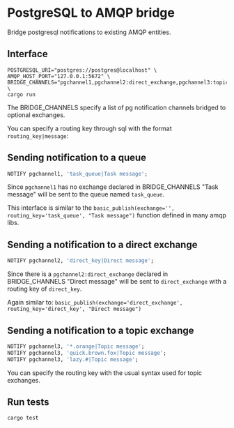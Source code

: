 # PostgreSQL to AMQP bridge 

Bridge postgresql notifications to existing AMQP entities.

## Interface

```shell
POSTGRESQL_URI="postgres://postgres@localhost" \
AMQP_HOST_PORT="127.0.0.1:5672" \
BRIDGE_CHANNELS="pgchannel1,pgchannel2:direct_exchange,pgchannel3:topic_exchange" \
cargo run
```

The BRIDGE_CHANNELS specify a list of pg notification channels bridged to optional exchanges. 

You can specify a routing key through sql with the format ```routing_key|message```:

## Sending notification to a queue

```sql
NOTIFY pgchannel1, 'task_queue|Task message';
```

Since ```pgchannel1``` has no exchange declared in BRIDGE_CHANNELS "Task message" will be sent to the queue named ```task_queue```.

This interface is similar to the ```basic_publish(exchange='', routing_key='task_queue', "Task message")``` function defined in many amqp libs.

## Sending a notification to a direct exchange

```sql
NOTIFY pgchannel2, 'direct_key|Direct message';
```

Since there is a ```pgchannel2:direct_exchange``` declared in BRIDGE_CHANNELS "Direct message" will be sent to ```direct_exchange``` with a routing key of ```direct_key```.

Again similar to: ```basic_publish(exchange='direct_exchange', routing_key='direct_key', "Direct message")```

## Sending a notification to a topic exchange

```sql
NOTIFY pgchannel3, '*.orange|Topic message';
NOTIFY pgchannel3, 'quick.brown.fox|Topic message';
NOTIFY pgchannel3, 'lazy.#|Topic message';
```

You can specify the routing key with the usual syntax used for topic exchanges.

## Run tests

```shell
cargo test
```

